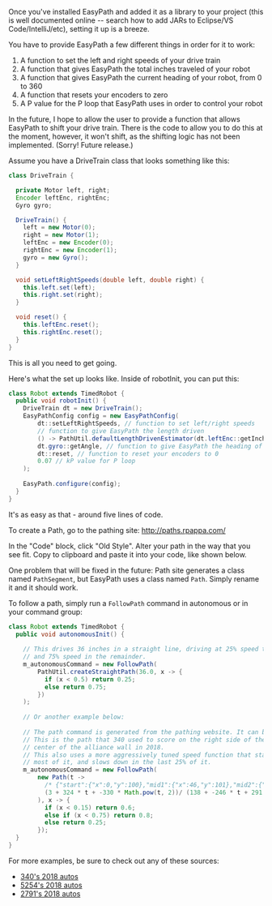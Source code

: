 Once you've installed EasyPath and added it as a library to your project (this is well documented
online -- search how to add JARs to Eclipse/VS Code/IntelliJ/etc), setting it up is a breeze.

You have to provide EasyPath a few different things in order for it to work:

1. A function to set the left and right speeds of your drive train
2. A function that gives EasyPath the total inches traveled of your robot
3. A function that gives EasyPath the current heading of your robot, from 0 to 360
4. A function that resets your encoders to zero
5. A P value for the P loop that EasyPath uses in order to control your robot

In the future, I hope to allow the user to provide a function that allows EasyPath to shift your
drive train. There is the code to allow you to do this at the moment, however, it won't shift, as
the shifting logic has not been implemented. (Sorry! Future release.)

Assume you have a DriveTrain class that looks something like this:

```java
class DriveTrain {

  private Motor left, right;
  Encoder leftEnc, rightEnc;
  Gyro gyro;

  DriveTrain() {
    left = new Motor(0);
    right = new Motor(1);
    leftEnc = new Encoder(0);
    rightEnc = new Encoder(1);
    gyro = new Gyro();
  }

  void setLeftRightSpeeds(double left, double right) {
    this.left.set(left);
    this.right.set(right);
  }

  void reset() {
    this.leftEnc.reset();
    this.rightEnc.reset();
  }
}
```

This is all you need to get going.

Here's what the set up looks like. Inside of robotInit, you can put this:

```java
class Robot extends TimedRobot {
  public void robotInit() {
    DriveTrain dt = new DriveTrain();
    EasyPathConfig config = new EasyPathConfig(
        dt::setLeftRightSpeeds, // function to set left/right speeds
        // function to give EasyPath the length driven
        () -> PathUtil.defaultLengthDrivenEstimator(dt.leftEnc::getInches, dt.rightEnc::getInches),
        dt.gyro::getAngle, // function to give EasyPath the heading of your robot
        dt::reset, // function to reset your encoders to 0
        0.07 // kP value for P loop
    );
    
    EasyPath.configure(config);
  }
}
```

It's as easy as that - around five lines of code.

To create a Path, go to the pathing site: http://paths.rpappa.com/

In the "Code" block, click "Old Style". Alter your path in the way that you see fit. Copy to
clipboard and paste it into your code, like shown below.

One problem that will be fixed in the future: Path site generates a class named `PathSegment`, but
EasyPath uses a class named `Path`. Simply rename it and it should work.

To follow a path, simply run a `FollowPath` command in autonomous or in your command group:

```java
class Robot extends TimedRobot {
  public void autonomousInit() {
    
    // This drives 36 inches in a straight line, driving at 25% speed the first 50% of the path,
    // and 75% speed in the remainder.
    m_autonomousCommand = new FollowPath(
        PathUtil.createStraightPath(36.0, x -> {
          if (x < 0.5) return 0.25;
          else return 0.75;
        })
    );
    
    // Or another example below:
    
    // The path command is generated from the pathing website. It can be copy-pasted into the code.
    // This is the path that 340 used to score on the right side of the switch, starting from the
    // center of the alliance wall in 2018.
    // This also uses a more aggressively tuned speed function that starts mid-speed, goes fast for
    // most of it, and slows down in the last 25% of it.
    m_autonomousCommand = new FollowPath(
        new Path(t -> 
          /* {"start":{"x":0,"y":100},"mid1":{"x":46,"y":101},"mid2":{"x":51,"y":156},"end":{"x":112,"y":155}} */
          (3 + 324 * t + -330 * Math.pow(t, 2))/ (138 + -246 * t + 291 * Math.pow(t, 2)), 129.0
        ), x -> {
          if (x < 0.15) return 0.6;
          else if (x < 0.75) return 0.8;
          else return 0.25;
        });
  }
}
```

For more examples, be sure to check out any of these sources:

* [340's 2018 autos](https://github.com/Greater-Rochester-Robotics/PowerUp2018-340/tree/master/Team340PowerUp2018/src/org/usfirst/frc/team340/robot/commands/auto)
* [5254's 2018 autos](https://github.com/FRC5254/FRC-5254---BakPak/tree/master/src/org/usfirst/frc/team5254/robot/autocommands)
* [2791's 2018 autos](https://github.com/Team2791/Robot_2018/tree/Climber/src/org/usfirst/frc/team2791/robot/commands/auto/GrrPaths)
